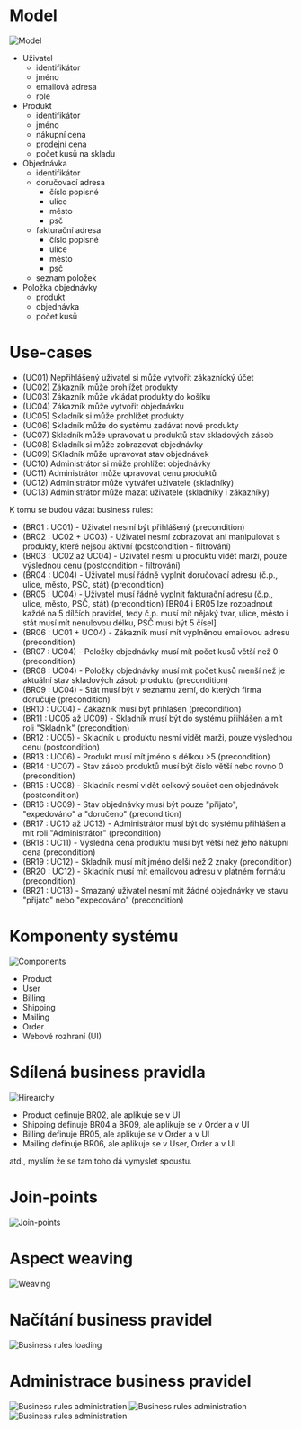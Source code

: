 # Model

![Model](https://github.com/klimesf/diploma-thesis-images/blob/master/class-diagrams/example-model.png?raw=true)

- Uživatel
  - identifikátor
  - jméno
  - emailová adresa
  - role
- Produkt
  - identifikátor
  - jméno
  - nákupní cena
  - prodejní cena
  - počet kusů na skladu
- Objednávka
  - identifikátor
  - doručovací adresa
    - číslo popisné
    - ulice
    - město
    - psč
  - fakturační adresa
    - číslo popisné
    - ulice
    - město
    - psč
  - seznam položek
- Položka objednávky
  - produkt
  - objednávka
  - počet kusů

# Use-cases
- (UC01) Nepřihlášený uživatel si může vytvořit zákaznícký účet
- (UC02) Zákazník může prohlížet produkty
- (UC03) Zákazník může vkládat produkty do košíku
- (UC04) Zákazník může vytvořit objednávku
- (UC05) Skladník si může prohlížet produkty
- (UC06) Skladník může do systému zadávat nové produkty
- (UC07) Skladník může upravovat u produktů stav skladových zásob
- (UC08) Skladník si může zobrazovat objednávky
- (UC09) SKladník může upravovat stav objednávek
- (UC10) Administrátor si může prohlížet objednávky
- (UC11) Administrátor může upravovat cenu produktů
- (UC12) Administrátor může vytvářet uživatele (skladníky)
- (UC13) Administrátor může mazat uživatele (skladníky i zákazníky)

K tomu se budou vázat business rules:
- (BR01 : UC01) - Uživatel nesmí být přihlášený (precondition)
- (BR02 : UC02 + UC03) - Uživatel nesmí zobrazovat ani manipulovat s produkty, které nejsou aktivní (postcondition - filtrování)
- (BR03 : UC02 až UC04) - Uživatel nesmí u produktu vidět marži, pouze výslednou cenu (postcondition - filtrování)
- (BR04 : UC04) - Uživatel musí řádně vyplnit doručovací adresu (č.p., ulice, město, PSČ, stát) (precondition)
- (BR05 : UC04) - Uživatel musí řádně vyplnit fakturační adresu (č.p., ulice, město, PSČ, stát) (precondition)
[BR04 i BR05 lze rozpadnout každé na 5 dílčích pravidel, tedy č.p. musí mít nějaký tvar, ulice, město i stát musí mít nenulovou délku, PSČ musí být 5 čísel]
- (BR06 : UC01 + UC04) - Zákazník musí mít vyplněnou emailovou adresu (precondition)
- (BR07 : UC04) - Položky objednávky musí mít počet kusů větší než 0 (precondition)
- (BR08 : UC04) - Položky objednávky musí mít počet kusů menší než je aktuální stav skladových zásob produktu (precondition)
- (BR09 : UC04) - Stát musí být v seznamu zemí, do kterých firma doručuje (precondition)
- (BR10 : UC04) - Zákazník musí být přihlášen (precondition)
- (BR11 : UC05 až UC09) - Skladník musí být do systému přihlášen a mít roli "Skladník" (precondition)
- (BR12 : UC05) - Skladník u produktu nesmí vidět marži, pouze výslednou cenu (postcondition)
- (BR13 : UC06) - Produkt musí mít jméno s délkou >5 (precondition)
- (BR14 : UC07) - Stav zásob produktů musí být číslo větší nebo rovno 0 (precondition)
- (BR15 : UC08) - Skladník nesmí vidět celkový součet cen objednávek (postcondition)
- (BR16 : UC09) - Stav objednávky musí být pouze "přijato", "expedováno" a "doručeno" (precondition)
- (BR17 : UC10 až UC13) - Administrátor musí být do systému přihlášen a mít roli "Administrátor" (precondition)
- (BR18 : UC11) - Výsledná cena produktu musí být větší než jeho nákupní cena (precondition)
- (BR19 : UC12) - Skladník musí mít jméno delší než 2 znaky (precondition)
- (BR20 : UC12) - Skladník musí mít emailovou adresu v platném formátu (precondition)
- (BR21 : UC13) - Smazaný uživatel nesmí mít žádné objednávky ve stavu "přijato" nebo "expedováno" (precondition)  

# Komponenty systému

![Components](https://github.com/klimesf/diploma-thesis-images/blob/master/component-diagrams/example-system.png?raw=true)

- Product
- User
- Billing
- Shipping
- Mailing
- Order
- Webové rozhraní (UI)

# Sdílená business pravidla

![Hirearchy](https://github.com/klimesf/diploma-thesis-images/blob/master/misc/example-system-context-hierarchy.png?raw=true)

- Product definuje BR02, ale aplikuje se v UI
- Shipping definuje BR04 a BR09, ale aplikuje se v Order a v UI
- Billing definuje BR05, ale aplikuje se v Order a v UI
- Mailing definuje BR06, ale aplikuje se v User, Order a v UI

atd., myslím že se tam toho dá vymyslet spoustu.

# Join-points

![Join-points](https://github.com/klimesf/diploma-thesis-images/blob/master/activity-diagrams/join-points.png?raw=true)

# Aspect weaving

![Weaving](https://github.com/klimesf/diploma-thesis-images/blob/master/activity-diagrams/business-rules-weaver.png?raw=true)

# Načítání business pravidel

![Business rules loading](https://github.com/klimesf/diploma-thesis-images/blob/master/activity-diagrams/business-context-loading.png?raw=true)

# Administrace business pravidel

![Business rules administration](https://github.com/klimesf/diploma-thesis-images/blob/master/activity-diagrams/business-context-management.png?raw=true)
![Business rules administration](https://github.com/klimesf/diploma-thesis-images/blob/master/sequence-diagrams/business-context-administration.png?raw=true)
![Business rules administration](https://github.com/klimesf/diploma-thesis-images/blob/master/sequence-diagrams/business-context-administration-update.png?raw=true)
